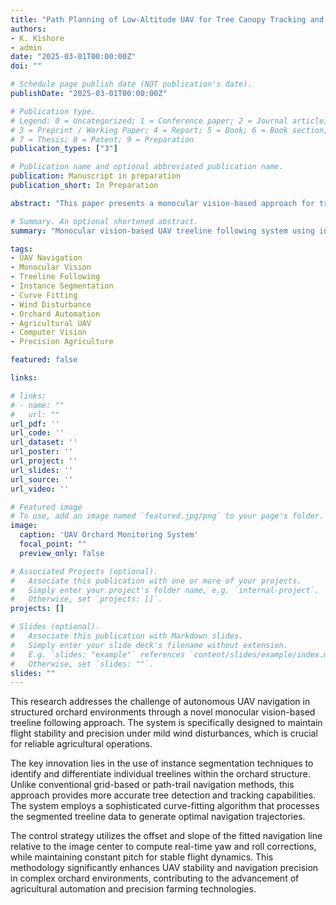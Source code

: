 ```yaml
---
title: "Path Planning of Low-Altitude UAV for Tree Canopy Tracking and Orchard Monitoring"
authors:
- K. Kishore
- admin
date: "2025-03-01T00:00:00Z"
doi: ""

# Schedule page publish date (NOT publication's date).
publishDate: "2025-03-01T00:00:00Z"

# Publication type.
# Legend: 0 = Uncategorized; 1 = Conference paper; 2 = Journal article;
# 3 = Preprint / Working Paper; 4 = Report; 5 = Book; 6 = Book section;
# 7 = Thesis; 8 = Patent; 9 = Preparation
publication_types: ["3"]

# Publication name and optional abbreviated publication name.
publication: Manuscript in preparation
publication_short: In Preparation

abstract: "This paper presents a monocular vision-based approach for treeline following, designed to maintain stability under mild wind disturbances. In structured orchards, where trees are arranged in parallel rows, precise automated navigation is essential. Unlike traditional grid-based or path-trail methods, this work utilises instance segmentation to identify and track individual treelines, ensuring accurate differentiation. A curve-fitting algorithm generates a navigation line, with its offset and slope relative to the image centre guiding yaw and roll corrections, while pitch remains constant. The proposed method improves UAV stability and precision in orchard environments, advancing agricultural automation."

# Summary. An optional shortened abstract.
summary: "Monocular vision-based UAV treeline following system using instance segmentation and curve-fitting algorithms for precise orchard navigation under wind disturbances."

tags:
- UAV Navigation
- Monocular Vision
- Treeline Following
- Instance Segmentation
- Curve Fitting
- Wind Disturbance
- Orchard Automation
- Agricultural UAV
- Computer Vision
- Precision Agriculture

featured: false

links:

# links:
# - name: ""
#   url: ""
url_pdf: ''
url_code: ''
url_dataset: ''
url_poster: ''
url_project: ''
url_slides: ''
url_source: ''
url_video: ''

# Featured image
# To use, add an image named `featured.jpg/png` to your page's folder. 
image:
  caption: 'UAV Orchard Monitoring System'
  focal_point: ""
  preview_only: false

# Associated Projects (optional).
#   Associate this publication with one or more of your projects.
#   Simply enter your project's folder name, e.g. `internal-project`.
#   Otherwise, set `projects: []`.
projects: []

# Slides (optional).
#   Associate this publication with Markdown slides.
#   Simply enter your slide deck's filename without extension.
#   E.g. `slides: "example"` references `content/slides/example/index.md`.
#   Otherwise, set `slides: ""`.
slides: ""
---
```


This research addresses the challenge of autonomous UAV navigation in structured orchard environments through a novel monocular vision-based treeline following approach. The system is specifically designed to maintain flight stability and precision under mild wind disturbances, which is crucial for reliable agricultural operations.

The key innovation lies in the use of instance segmentation techniques to identify and differentiate individual treelines within the orchard structure. Unlike conventional grid-based or path-trail navigation methods, this approach provides more accurate tree detection and tracking capabilities. The system employs a sophisticated curve-fitting algorithm that processes the segmented treeline data to generate optimal navigation trajectories.

The control strategy utilizes the offset and slope of the fitted navigation line relative to the image center to compute real-time yaw and roll corrections, while maintaining constant pitch for stable flight dynamics. This methodology significantly enhances UAV stability and navigation precision in complex orchard environments, contributing to the advancement of agricultural automation and precision farming technologies.

